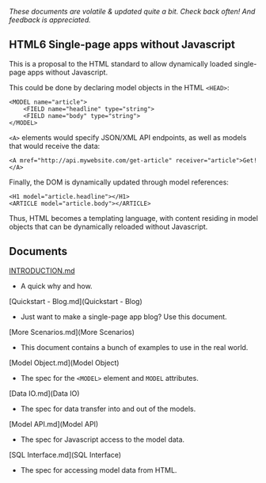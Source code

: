 _These documents are volatile & updated quite a bit.  Check back often!  And feedback is appreciated._

HTML6 Single-page apps without Javascript
-----------------------------------------

This is a proposal to the HTML standard to allow dynamically loaded single-page apps without Javascript.

This could be done by declaring model objects in the HTML `<HEAD>`:

    <MODEL name="article">
        <FIELD name="headline" type="string">
        <FIELD name="body" type="string">
    </MODEL>

`<A>` elements would specify JSON/XML API endpoints, as well as models that would receive the data:

    <A mref="http://api.mywebsite.com/get-article" receiver="article">Get!</A>

Finally, the DOM is dynamically updated through model references:

    <H1 model="article.headline"></H1>
    <ARTICLE model="article.body"></ARTICLE>

Thus, HTML becomes a templating language, with content residing in model objects that can be dynamically reloaded without Javascript.


Documents
---------

[INTRODUCTION.md](Introduction)
 - A quick why and how.

[Quickstart - Blog.md](Quickstart - Blog)
 - Just want to make a single-page app blog?  Use this document.
 
[More Scenarios.md](More Scenarios)
 - This document contains a bunch of examples to use in the real world.
 
[Model Object.md](Model Object)
 - The spec for the `<MODEL>` element and `MODEL` attributes.

[Data IO.md](Data IO)
 - The spec for data transfer into and out of the models.
 
[Model API.md](Model API)
 - The spec for Javascript access to the model data.
 
[SQL Interface.md](SQL Interface)
 - The spec for accessing model data from HTML.